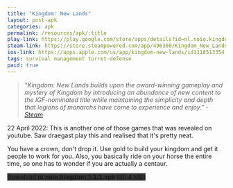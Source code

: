 ```yaml
---
title: "Kingdom: New Lands"
layout: post-apk
categories: apk
permalink: /resources/apk/:title
play-link: https://play.google.com/store/apps/details?id=nl.noio.kingdom
steam-link: https://store.steampowered.com/app/496300/Kingdom_New_Lands/
ios-link: https://apps.apple.com/us/app/kingdom-new-lands/id1118513354
tags: survival management turret-defense
paid: true
---
```


> _"Kingdom: New Lands builds upon the award-winning gameplay and mystery of Kingdom by introducing an abundance of new content to the IGF-nominated title while maintaining the simplicity and depth that legions of monarchs have come to experience and enjoy." - <a href="https://store.steampowered.com/app/496300/Kingdom_New_Lands/">Steam</a>_

<span class="timestamp">22 April 2022:</span> This is another one of those games that was revealed on youtube. Saw draegast play this and realised that it's pretty neat.

You have a crown, don't drop it. Use gold to build your kingdom and get it people to work for you. Also, you basically ride on your horse the entire time, so one has to wonder if you are actually a centaur.

<div class="text-center">
    <a class="btn btn-dark btn-block w-100" onclick='apk("nl.noio.kingdom_1.3.3.apk")' style="text-decoration: none; background-color: #333;"> Download <b>nl.noio.kingdom_1.3.3.apk</b> (80.4 MB)</a>
</div>
